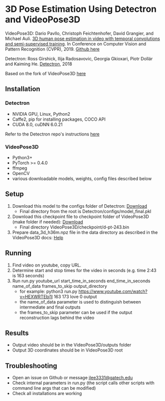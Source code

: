 # 3D Pose Estimation Using Detectron and VideoPose3D

VideoPose3D: Dario Pavllo, Christoph Feichtenhofer, David Grangier, and Michael Auli. [3D human pose estimation in video with temporal convolutions and semi-supervised training](https://arxiv.org/abs/1811.11742). In Conference on Computer Vision and Pattern Recognition (CVPR), 2019. [Github here](https://github.com/facebookresearch/VideoPose3D)

Detectron: Ross Girshick, Ilija Radosavovic, Georgia Gkioxari, Piotr Dollár and Kaiming He. [Detectron](https://github.com/facebookresearch/detectron), 2018

Based on the fork of VideoPose3D [here](https://github.com/tobiascz/VideoPose3D)

## Installation
### Detectron
- NVIDIA GPU, Linux, Python2
- Caffe2, pip for installing packages, COCO API
- CUDA 8.0, cuDNN 6.0.21

Refer to the Detectron repo's instructions [here](https://github.com/facebookresearch/Detectron/blob/master/INSTALL.md)

### VideoPose3D
- Python3+
- PyTorch >= 0.4.0
- ffmpeg
- OpenCV
- various downloadable models, weights, config files described below

## Setup
1. Download this model to the configs folder of Detectron: [Download](https://www.dropbox.com/sh/vi5byf0du9g50lw/AABGVezeuHuipOzaFGdGGvbaa?dl=0&preview=model_final.pkl)
	- Final directory from the root is Detectron/configs/model_final.pkl
2. Download this checkpoint file to checkpoint folder of VideoPose3D (make folder if needed): [Download](https://dl.fbaipublicfiles.com/video-pose-3d/d-pt-243.bin)
	- Final directory VideoPose3D/checkpoint/d-pt-243.bin
3. Prepare data_3d_h36m.npz file in the data directory as described in the VideoPose3D docs: [Help](https://github.com/facebookresearch/VideoPose3D/blob/master/DATASETS.md#setup-from-preprocessed-dataset)

## Running
1. Find video on youtube, copy URL.
2. Determine start and stop times for the video in seconds (e.g. time 2:43 is 163 seconds)
3. Run run.py youtube_url start_time_in_seconds end_time_in_seconds name_of_data frames_to_skip output_directory
	- for example: python3 run.py https://www.youtube.com/watch?v=HEXWRTEbj1I 163 173 love 0 output
	- the name_of_data parameter is used to distinguish between intermediate and final outputs
	- the frames_to_skip parameter can be used if the output reconstruction lags behind the video

## Results
- Output video should be in the VideoPose3D/outputs folder
- Output 3D coordinates should be in VideoPose3D root

## Troubleshooting
- Open an issue on Github or message jlee3331@gatech.edu
- Check internal parameters in run.py (the script calls other scripts with command line args that can be modified)
- Check all installations are working